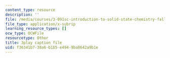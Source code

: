 ```yaml
---
content_type: resource
description: ''
file: /media/courses/3-091sc-introduction-to-solid-state-chemistry-fall-2010/f36341b738a6b1b5e4949ba8642a9b1e_h57hFAsLAGo.srt
file_type: application/x-subrip
learning_resource_types: []
ocw_type: OCWFile
resourcetype: Other
title: 3play caption file
uid: f36341b7-38a6-b1b5-e494-9ba8642a9b1e
---
```

